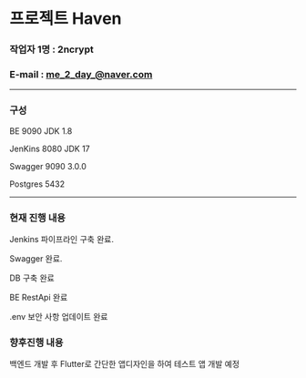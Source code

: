 # 프로젝트 Haven
### 작업자 1명 : 2ncrypt
### E-mail : me_2_day_@naver.com

---
### 구성
BE          9090    JDK 1.8

JenKins     8080    JDK 17

Swagger     9090    3.0.0

Postgres    5432

---
### 현재 진행 내용
Jenkins 파이프라인 구축 완료.

Swagger 완료.

DB 구축 완료

BE RestApi 완료

.env 보안 사항 업데이트 완료

### 향후진행 내용
백엔드 개발 후 Flutter로 간단한 앱디자인을 하여 테스트 앱 개발 예정 
